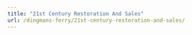 ```yaml
---
title: "21st Century Restoration And Sales"
url: /dingmans-ferry/21st-century-restoration-and-sales/
---
```

